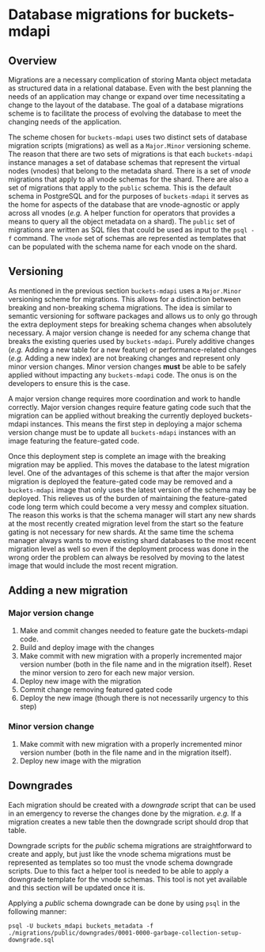 # Database migrations for buckets-mdapi

## Overview

Migrations are a necessary complication of storing Manta object metadata as
structured data in a relational database. Even with the best planning the needs
of an application may change or expand over time necessitating a change to the
layout of the database. The goal of a database migrations scheme is to
facilitate the process of evolving the database to meet the changing needs of
the application.

The scheme chosen for `buckets-mdapi` uses two distinct sets of database
migration scripts (migrations) as well as a `Major.Minor` versioning scheme. The
reason that there are two sets of migrations is that each `buckets-mdapi`
instance manages a set of database schemas that represent the virtual nodes
(vnodes) that belong to the metadata shard. There is a set of *vnode* migrations
that apply to all vnode schemas for the shard. There are also a set of
migrations that apply to the `public` schema. This is the default schema in
PostgreSQL and for the purposes of `buckets-mdapi` it serves as the home for
aspects of the database that are vnode-agnostic or apply across all vnodes
(*e.g.* A helper function for operators that provides a means to query all the
object metadata on a shard). The `public` set of migrations are written as SQL
files that could be used as input to the `psql -f` command. The `vnode` set of
schemas are represented as templates that can be populated with the schema name
for each vnode on the shard.


## Versioning

As mentioned in the previous section `buckets-mdapi` uses a `Major.Minor`
versioning scheme for migrations.  This allows for a distinction between
breaking and non-breaking schema migrations. The idea is similar to semantic
versioning for software packages and allows us to only go through the extra
deployment steps for breaking schema changes when absolutely necessary. A major
version change is needed for any schema change that breaks the existing queries
used by `buckets-mdapi`. Purely additive changes (*e.g.* Adding a new table for
a new feature) or performance-related changes (*e.g.* Adding a new index) are
not breaking changes and represent only minor version changes. Minor version
changes **must** be able to be safely applied without impacting any
`buckets-mdapi` code. The onus is on the developers to ensure this is the case.

A major version change requires more coordination and work to handle
correctly. Major version changes require feature gating code such that the
migration can be applied without breaking the currently deployed buckets-mdapi
instances. This means the first step in deploying a major schema version change
must be to update all `buckets-mdapi` instances with an image featuring the
feature-gated code.

Once this deployment step is complete an image with the breaking migration may
be applied. This moves the database to the latest migration level. One of the
advantages of this scheme is that after the major version migration is deployed
the feature-gated code may be removed and a `buckets-mdapi` image that only uses
the latest version of the schema may be deployed. This relieves us of the burden
of maintaining the feature-gated code long term which could become a very messy
and complex situation. The reason this works is that the schema manager will
start any new shards at the most recently created migration level from the start
so the feature gating is not necessary for new shards. At the same time the
schema manager always wants to move existing shard databases to the most recent
migration level as well so even if the deployment process was done in the wrong
order the problem can always be resolved by moving to the latest image that
would include the most recent migration.

## Adding a new migration

### Major version change

1. Make and commit changes needed to feature gate the buckets-mdapi code.
1. Build and deploy image with the changes
1. Make commit with new migration with a properly incremented major version
   number (both in the file name and in the migration itself). Reset the minor
   version to zero for each new major version.
1. Deploy new image with the migration
1. Commit change removing featured gated code
1. Deploy the new image (though there is not necessarily urgency to this step)

### Minor version change

1. Make commit with new migration with a properly incremented minor version
   number (both in the file name and in the migration itself).
1. Deploy new image with the migration

## Downgrades

Each migration should be created with a *downgrade* script that can be used in
an emergency to reverse the changes done by the migration. *e.g.* If a migration
creates a new table then the downgrade script should drop that table.

Downgrade scripts for the *public* schema migrations are straightforward to
create and apply, but just like the vnode schema migrations must be represented
as templates so too must the vnode schema downgrade scripts. Due to this fact a
helper tool is needed to be able to apply a downgrade template for the vnode
schemas. This tool is not yet available and this section will be updated once it
is.

Applying a *public* schema downgrade can be done by using `psql` in the
following manner:
```
psql -U buckets_mdapi buckets_metadata -f ./migrations/public/downgrades/0001-0000-garbage-collection-setup-downgrade.sql
```
